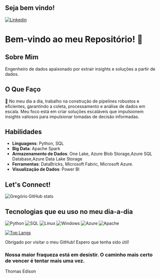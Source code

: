 


## Seja bem vindo! 

[![Linkedin](https://img.shields.io/badge/LinkedIn-0077B5?style=for-the-badge&logo=linkedin&logoColor=white)](https://www.linkedin.com/in/gregorio-silva-11b7b246/)


# Bem-vindo ao meu Repositório! 👋

## Sobre Mim
Engenheiro de dados apaixonado por extrair insights e soluções a partir de dados.

## O Que Faço
🚀 No meu dia a dia, trabalho na construção de pipelines robustos e eficientes, garantindo a coleta, processamento e análise de dados em escala. Meu foco está em criar soluções escaláveis que impulsionem insights valiosos para impulsionar tomadas de decisão informadas.

## Habilidades
- **Linguagens**: Python, SQL
- **Big Data**: Apache Spark
- **Armazenamento de Dados**: One Lake, Azure Blob Storage,Azure SQL Database,Azure Data Lake Storage
- **Ferramentas**: DataBricks, Microsoft Fabric, Microsoft Azure. 
- **Visualização de Dados**: Power BI

## Let's Connect!

![Gregório GitHub stats](https://github-readme-stats.vercel.app/api?username=DomGreg&show_icons=true&theme=radical)




## Tecnologias que eu uso no meu dia-a-dia


![Python](https://img.shields.io/badge/Python-3776AB?style=for-the-badge&logo=python&logoColor=white)
![SQL](https://img.shields.io/badge/Microsoft_SQL_Server-CC2927?logo=microsoft-sql-server&logoColor=white&style=for-the-badge)
![Linux](https://img.shields.io/badge/Linux-E34F26?logo=linux&logoColor=black&style=for-the-badge)
![Windows](https://img.shields.io/badge/Windows-017AD7?logo=windows&logoColor=white&style=for-the-badge)
![Azure](https://img.shields.io/badge/Microsoft_Azure-0089D6?logo=microsoft-azure&logoColor=white&style=for-the-badge)
![Apache](https://img.shields.io/badge/Apache-CA2136?logo=apache&logoColor=white&style=for-the-badge)



[![Top Langs](https://github-readme-stats.vercel.app/api/top-langs/?username=DomGreg&layout=compact)](https://github.com/DomGreg/github-readme-stats)

Obrigado por visitar o meu GitHub! Espero que tenha sido útil!

### Nossa maior fraqueza está em desistir. O caminho mais certo de vencer é tentar mais uma vez.
Thomas Edison
